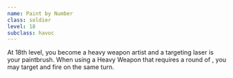 ```yaml
---
name: Paint by Number
class: soldier
level: 18
subclass: havoc
---
```

At 18th level, you become a heavy weapon artist and a targeting laser is your paintbrush. When using a Heavy Weapon that requires a round of
<me-condition id="targeting" />, you may target and fire on the same turn.

